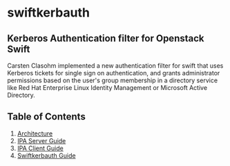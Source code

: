 swiftkerbauth
=============

Kerberos Authentication filter for Openstack Swift
--------------------------------------------------

Carsten Clasohm implemented a new authentication filter for swift
that uses Kerberos tickets for single sign on authentication, and
grants administrator permissions based on the user's group membership
in a directory service like Red Hat Enterprise Linux Identity Management
or Microsoft Active Directory.

Table of Contents
-----------------

1. [Architecture](doc/architecture.md)
2. [IPA Server Guide](doc/ipa_server.md)
3. [IPA Client Guide](doc/ipa_client.md)
4. [Swiftkerbauth Guide](doc/swiftkerbauth_guide.md)


